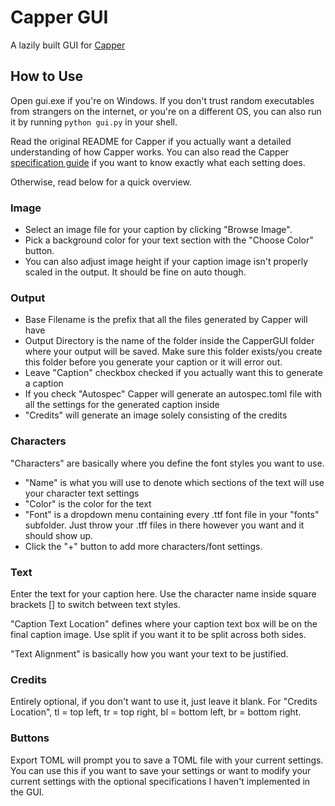 # Capper GUI
A lazily built GUI for [Capper](https://github.com/substantialpickle/Capper)

## How to Use
Open gui.exe if you're on Windows. 
If you don't trust random executables from strangers on the internet,
or you're on a different OS, you can also run it by running `python gui.py` in your shell.

Read the original README for Capper if you actually want a detailed understanding of how Capper works.
You can also read the Capper [specification guide](https://github.com/substantialpickle/Capper/wiki/Specification-Guide)
if you want to know exactly what each setting does.

Otherwise, read below for a quick overview.
### Image
- Select an image file for your caption by clicking "Browse Image".
- Pick a background color for your text section with the "Choose Color" button.
- You can also adjust image height if your caption image isn't properly scaled in the output. It should be fine on auto though.

### Output
- Base Filename is the prefix that all the files generated by Capper will have
- Output Directory is the name of the folder inside the CapperGUI folder where your output will be saved. 
Make sure this folder exists/you create this folder before you generate your caption or it will error out.
- Leave "Caption" checkbox checked if you actually want this to generate a caption
- If you check "Autospec" Capper will generate an autospec.toml file with all the settings for the generated caption inside
- "Credits" will generate an image solely consisting of the credits

### Characters
"Characters" are basically where you define the font styles you want to use. 
- "Name" is what you will use to denote which sections of the text will use your character text settings
- "Color" is the color for the text
- "Font" is a dropdown menu containing every .ttf font file in your "fonts" subfolder. 
Just throw your .tff files in there however you want and it should show up.
- Click the "+" button to add more characters/font settings.

### Text
Enter the text for your caption here. 
Use the character name inside square brackets \[\] to switch between text styles.

"Caption Text Location" defines where your caption text box will be on the final caption image.
Use split if you want it to be split across both sides.

"Text Alignment" is basically how you want your text to be justified.

### Credits
Entirely optional, if you don't want to use it, just leave it blank.
For "Credits Location", tl = top left, tr = top right, bl = bottom left, br = bottom right.

### Buttons
Export TOML will prompt you to save a TOML file with your current settings.
You can use this if you want to save your settings or want to modify your current 
settings with the optional specifications I haven't implemented in the GUI.